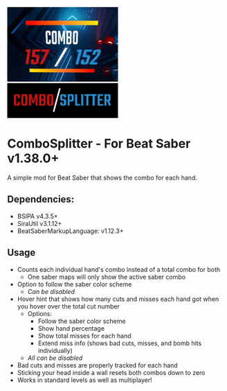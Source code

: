 <img src="./combosplitter-logo.jpg" alt="ComboSplitter Logo" width="256px"/>

# ComboSplitter - For Beat Saber v1.38.0+
A simple mod for Beat Saber that shows the combo for each hand.

## Dependencies:
- BSIPA v4.3.5+
- SiraUtil v3.1.12+
- BeatSaberMarkupLanguage: v1.12.3+

## Usage
* Counts each individual hand's combo instead of a total combo for both
  * One saber maps will only show the active saber combo
* Option to follow the saber color scheme
  * *Can be disabled*
* Hover hint that shows how many cuts and misses each hand got when you hover over the total cut number
  * Options:
    * Follow the saber color scheme
    * Show hand percentage
    * Show total misses for each hand
    * Extend miss info (shows bad cuts, misses, and bomb hits individually)
  * *All can be disabled*
* Bad cuts and misses are properly tracked for each hand
* Sticking your head inside a wall resets both combos down to zero
* Works in standard levels as well as multiplayer!
